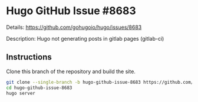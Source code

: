 # Hugo GitHub Issue #8683

Details: <https://github.com/gohugoio/hugo/issues/8683>

Description: Hugo not generating posts in gitlab pages (gitlab-ci)

## Instructions

Clone this branch of the repository and build the site.

```bash
git clone --single-branch -b hugo-github-issue-8683 https://github.com/jmooring/hugo-testing hugo-github-issue-8683
cd hugo-github-issue-8683
hugo server
```
